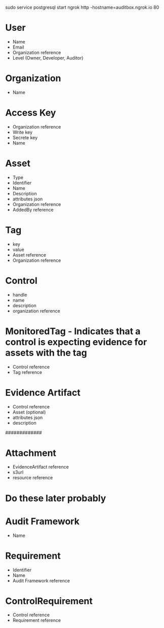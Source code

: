sudo service postgresql start
ngrok http -hostname=auditbox.ngrok.io 80
# User
- Name
- Email
- Organization reference
- Level (Owner, Developer, Auditor)

# Organization
- Name

# Access Key
- Organization reference
- Write key
- Secrete key
- Name

# Asset
- Type
- Identifier
- Name
- Description
- attributes json
- Organization reference
- AddedBy reference

# Tag
- key
- value
- Asset reference
- Organization reference

# Control
- handle
- name
- description
- organization reference

# MonitoredTag - Indicates that a control is expecting evidence for assets with the tag
- Control reference
- Tag reference

# Evidence Artifact
- Control reference
- Asset (optional)
- attributes json
- description



#############

# Attachment
- EvidenceArtifact reference
- s3url
- resource reference


# Do these later probably

# Audit Framework
- Name

# Requirement
- Identifier
- Name
- Audit Framework reference

# ControlRequirement
- Control reference
- Requirement reference

